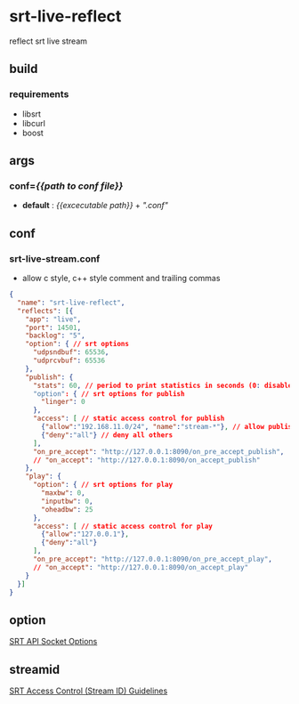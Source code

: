 # srt-live-reflect
reflect srt live stream

## build
### requirements
* libsrt
* libcurl
* boost

## args
### conf=*{{path to conf file}}*
  * **default** : *{{excecutable path}}* + *".conf"*

## conf
### srt-live-stream.conf
* allow c style, c++ style comment and trailing commas
```json
{
  "name": "srt-live-reflect",
  "reflects": [{
    "app": "live",
    "port": 14501,
    "backlog": "5",
    "option": { // srt options
      "udpsndbuf": 65536,
      "udprcvbuf": 65536
    },
    "publish": {
      "stats": 60, // period to print statistics in seconds (0: disabled)
      "option": { // srt options for publish
        "linger": 0
      },
      "access": [ // static access control for publish
        {"allow":"192.168.11.0/24", "name":"stream-*"}, // allow publish with streamid "#!::r=stream-xxx,m=publish" from 192.168.11.0/24
        {"deny":"all"} // deny all others
      ],
      "on_pre_accept": "http://127.0.0.1:8090/on_pre_accept_publish",
      // "on_accept": "http://127.0.0.1:8090/on_accept_publish"
    },
    "play": {
      "option": { // srt options for play
        "maxbw": 0,
        "inputbw": 0,
        "oheadbw": 25
      },
      "access": [ // static access control for play
        {"allow":"127.0.0.1"},
        {"deny":"all"}
      ],
      "on_pre_accept": "http://127.0.0.1:8090/on_pre_accept_play",
      // "on_accept": "http://127.0.0.1:8090/on_accept_play"
    }
  }]
}
```

## option
[SRT API Socket Options](https://github.com/Haivision/srt/blob/master/docs/API/API-socket-options.md)

## streamid
[SRT Access Control (Stream ID) Guidelines](https://github.com/Haivision/srt/blob/master/docs/features/access-control.md)
